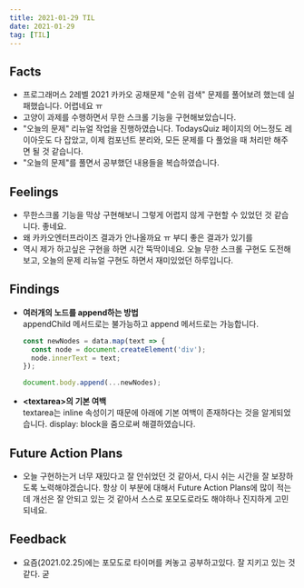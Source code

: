 ```yaml
---
title: 2021-01-29 TIL
date: 2021-01-29
tag: [TIL]
---
```


## Facts

- 프로그래머스 2레벨 2021 카카오 공채문제 "순위 검색" 문제를 풀어보려 했는데 실패했습니다. 어렵네요 ㅠ
- 고양이 과제를 수행하면서 무한 스크롤 기능을 구현해보았습니다.
- "오늘의 문제" 리뉴얼 작업을 진행하였습니다. TodaysQuiz 페이지의 어느정도 레이아웃도 다 잡았고, 이제 컴포넌트 분리와, 모든 문제를 다 풀었을 때 처리만 해주면 될 것 같습니다.
- "오늘의 문제"를 풀면서 공부했던 내용들을 복습하였습니다.

## Feelings

- 무한스크롤 기능을 막상 구현해보니 그렇게 어렵지 않게 구현할 수 있었던 것 같습니다. 좋네요.
- 왜 카카오엔터프라이즈 결과가 안나올까요 ㅠ 부디 좋은 결과가 있기를
- 역시 제가 하고싶은 구현을 하면 시간 뚝딱이네요. 오늘 무한 스크롤 구현도 도전해보고, 오늘의 문제 리뉴얼 구현도 하면서 재미있었던 하루입니다.

## Findings

- **여러개의 노드를 append하는 방법**  
  appendChild 메서드로는 불가능하고 append 메서드로는 가능합니다.

    ```js
    const newNodes = data.map(text => {
      const node = document.createElement('div');
      node.innerText = text;
    });

    document.body.append(...newNodes);
    ```

- **\<textarea\>의 기본 여백**  
  textarea는 inline 속성이기 때문에 아래에 기본 여백이 존재하다는 것을 알게되었습니다. display: block을 줌으로써 해결하였습니다.

## Future Action Plans

- 오늘 구현하는거 너무 재밌다고 잘 안쉬었던 것 같아서, 다시 쉬는 시간을 잘 보장하도록 노력해야겠습니다. 항상 이 부분에 대해서 Future Action Plans에 많이 적는데 개선은 잘 안되고 있는 것 같아서 스스로 포모도로라도 해야하나 진지하게 고민되네요.

## Feedback

- 요즘(2021.02.25)에는 포모도로 타이머를 켜놓고 공부하고있다. 잘 지키고 있는 것 같다. 굳
